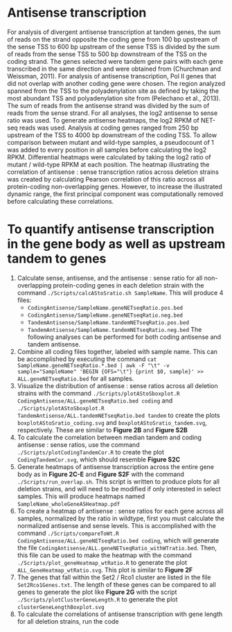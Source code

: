# Antisense transcription
For analysis of divergent antisense transcription at tandem genes, the sum of reads on the strand opposite the coding gene from 100 bp upstream of the sense TSS to 600 bp upstream of the sense TSS is divided by the sum of reads from the sense TSS to 500 bp downstream of the TSS on the coding strand. The genes selected were tandem gene pairs with each gene transcribed in the same direction and were obtained from (Churchman and Weissman, 2011). For analysis of antisense transcription, Pol II genes that did not overlap with another coding gene were chosen. The region analyzed spanned from the TSS to the polyadenylation site as defined by taking the most abundant TSS and polyadenylation site from (Pelechano et al., 2013). The sum of reads from the antisense strand was divided by the sum of reads from the sense strand. For all analyses, the log2 antisense to sense ratio was used. To generate antisense heatmaps, the log2 RPKM of NET-seq reads was used. Analysis at coding genes ranged from 250 bp upstream of the TSS to 4000 bp downstream of the coding TSS. To allow comparison between mutant and wild-type samples, a pseudocount of 1 was added to every position in all samples before calculating the log2 RPKM. Differential heatmaps were calculated by taking the log2 ratio of mutant / wild-type RPKM at each position. The heatmap illustrating the correlation of antisense : sense transcription ratios across deletion strains was created by calculating Pearson correlation of this ratio across all protein-coding non-overlapping genes. However, to increase the illustrated dynamic range, the first principal component was computationally removed before calculating these correlations.

# To quantify antisense transcription in the gene body as well as upstream tandem to genes
1. Calculate sense, antisense, and the antisense : sense ratio for all non-overlapping protein-coding genes in each deletion strain with the command `./Scripts/calcAStoSratio.sh SampleName`. This will produce 4 files:
   - `CodingAntisense/SampleName.geneNETseqRatio.pos.bed`
   - `CodingAntisense/SampleName.geneNETseqRatio.neg.bed`
   - `TandemAntisense/SampleName.tandemNETseqRatio.pos.bed`
   - `TandemAntisense/SampleName.tandemNETseqRatio.neg.bed`
The following analyses can be performed for both coding antisense and tandem antisense.
2. Combine all coding files together, labeled with sample name. This can be accomplished by executing the command `cat SampleName.geneNETseqRatio.*.bed | awk -F "\t" -v sample="SampleName" 'BEGIN {OFS="\t"} {print $0, sample}' >> ALL.geneNETseqRatio.bed` for all samples. 
3. Visualize the distribution of antisense : sense ratios across all deletion strains with the command `./Scripts/plotAStoSboxplot.R CodingAntisense/ALL.geneNETseqRatio.bed coding` and `./Scripts/plotAStoSboxplot.R TandemAntisense/ALL.tandemNETseqRatio.bed tandem` to create the plots `boxplotAStoSratio_coding.svg` and `boxplotAStoSratio_tandem.svg`, respectively. These are similar to **Figure 2B** and **Figure S2B**
4. To calculate the correlation between median tandem and coding antisense : sense ratios, use the command `./Scripts/plotCodingTandemCor.R` to create the plot `CodingTandemCor.svg`, which should resemble **Figure S2C**
5. Generate heatmaps of antisense transcription across the entire gene body as in **Figure 2C-E** and **Figure S2F** with the command `./Scripts/run_overlap.sh`. This script is written to produce plots for all deletion strains, and will need to be modified if only interested in select samples. This will produce heatmaps named `SampleName_wholeGeneASHeatmap.pdf`
6. To create a heatmap of antisense : sense ratios for each gene across all samples, normalized by the ratio in wildtype, first you must calculate the normalized antisense and sense levels. This is accomplished with the command `./Scripts/compareToWt.R CodingAntisense/ALL.geneNETseqRatio.bed coding`, which will generate the file `CodingAntisense/ALL.geneNETseqRatio_withWTratio.bed`. Then, this file can be used to make the heatmap with the command `./Scripts/plot_geneHeatmap_wtRatio.R` to generate the plot `ALL_GeneHeatmap_wtRatio.svg`. This plot is similar to **Figure 2F**
7. The genes that fall within the Set2 / Rco1 cluster are listed in the file `Set2Rco1Genes.txt`. The length of these genes can be compared to all genes to generate the plot like **Figure 2G** with the script `./Scripts/plotClusterGeneLength.R` to generate the plot `clusterGeneLengthBoxplot.svg`
8. To calculate the correlations of antisense transcription with gene length for all deletion strains, run the code 

